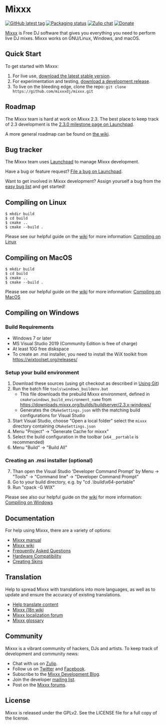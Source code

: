 # Mixxx
[![GitHub latest tag](https://img.shields.io/github/tag/mixxxdj/mixxx.svg)](https://www.mixxx.org/download)
[![Packaging status](https://repology.org/badge/tiny-repos/mixxx.svg)](https://repology.org/metapackage/mixxx/versions)
[![Zulip chat](https://img.shields.io/badge/zulip-join_chat-brightgreen.svg)](https://mixxx.zulipchat.com)
[![Donate](https://img.shields.io/badge/Donate-PayPal-green.svg)](https://www.paypal.com/cgi-bin/webscr?cmd=_s-xclick&hosted_button_id=QSFMYWN2B3JD2&source=url)

[Mixxx] is Free DJ software that gives you everything you need to perform live
DJ mixes. Mixxx works on GNU/Linux, Windows, and macOS.

## Quick Start

To get started with Mixxx:

1. For live use, [download the latest stable version][download].
2. For experimentation and testing, [download a development release][builds].
3. To live on the bleeding edge, clone the repo: `git clone https://github.com/mixxxdj/mixxx.git`

## Roadmap

The Mixxx team is hard at work on Mixxx 2.3. The best place to keep track of
2.3 development is the [2.3.0 milestone page on Launchpad][launchpad 2.3.0].

A more general roadmap can be found on [the wiki][wiki roadmap].

## Bug tracker

The Mixxx team uses [Launchpad] to manage Mixxx development.

Have a bug or feature request? [File a bug on Launchpad][fileabug].

Want to get involved in Mixxx development? Assign yourself a bug from the [easy
bug list][easybugs] and get started!

## Compiling on Linux
    $ mkdir build
    $ cd build
    $ cmake ..
    $ cmake --build .
Please see our helpful guide on the [wiki] for more information: [Compiling on Linux]

## Compiling on MacOS
    $ mkdir build
    $ cd build
    $ cmake ..
    $ cmake --build .
Please see our helpful guide on the [wiki] for more information: [Compiling on MacOS]

## Compiling on Windows
### Build Requirements
- Windows 7 or later
- MS Visual Studio 2019 (Community Edition is free of charge)
- At least 10G free diskspace
- To create an .msi installer, you need to install the WiX toolkit from https://wixtoolset.org/releases/
### Setup your build environment
1. Download these sources (using git checkout as described in [Using Git])
2. Run the batch file `tools\windows_buildenv.bat`
   - This file downloads the prebuild Mixxx environment, defined in `cmake\windows_build_environment_name` from https://downloads.mixxx.org/builds/buildserver/2.3.x-windows/
   - Generates the `CMakeSettings.json` with the matching build configurations for Visual Studio
3. Start Visual Studio, choose "Open a local folder" select the `mixxx` directory containing `CMakeSettings.json`
4. Menu "Project" -> "Generate Cache for mixxx"
5. Select the build configuration in the toolbar (`x64__portable` is recommended)
6. Menu "Build" -> "Build All"
### Creating an .msi installer (optional)
7. Than open the Visual Studio 'Developer Command Prompt' by Menu -> "Tools" -> "Command line" -> "Developer Command Prompt"
8. Go to your build directory, e.g. by "cd .\build\x64-portable"
9. Run "cpack -G WIX"


Please see also our helpful guide on the [wiki] for more information: [Compiling on Windows]

## Documentation

For help using Mixxx, there are a variety of options:

- [Mixxx manual][manual]
- [Mixxx wiki][wiki]
- [Frequently Asked Questions][FAQ]
- [Hardware Compatibility]
- [Creating Skins]

## Translation

Help to spread Mixxx with translations into more languages, as well as to update and ensure the accuracy of existing translations.

- [Help translate content]
- [Mixxx i18n wiki]
- [Mixxx localization forum]
- [Mixxx glossary]

## Community

Mixxx is a vibrant community of hackers, DJs and artists. To keep track of
development and community news:

- Chat with us on [Zulip][zulip].
- Follow us on [Twitter] and [Facebook].
- Subscribe to the [Mixxx Development Blog][blog].
- Join the developer [mailing list].
- Post on the [Mixxx forums][discourse].

## License

Mixxx is released under the GPLv2. See the LICENSE file for a full copy of the
license.

[mixxx]: https://www.mixxx.org
[download]: https://www.mixxx.org/download
[builds]: https://downloads.mixxx.org/builds/
[launchpad]: https://bugs.launchpad.net/mixxx
[fileabug]: https://bugs.launchpad.net/mixxx/+filebug
[twitter]: https://twitter.com/mixxxdj
[facebook]: https://www.facebook.com/pages/Mixxx-DJ-Software/21723485212
[blog]: https://mixxxblog.blogspot.com
[manual]: https://www.mixxx.org/manual/latest/
[wiki]: https://github.com/mixxxdj/mixxx/wiki
[faq]: https://mixxx.org/wiki/doku.php/faq
[forums]: https://www.mixxx.org/forums/
[Compiling on Linux]: https://github.com/mixxxdj/mixxx/wiki/Compiling%20on%20Linux
[Compiling on MacOS]: https://github.com/mixxxdj/mixxx/wiki/Compiling%20on%20macOS
[Compiling on Windows]: https://github.com/mixxxdj/mixxx/wiki/compiling-on-windows
[Using Git]: https://github.com/mixxxdj/mixxx/wiki/Using-Git
[mailing list]: https://lists.sourceforge.net/lists/listinfo/mixxx-devel
[CMake]: https://cmake.org/
[launchpad 2.3.0]: https://launchpad.net/mixxx/+milestone/2.3.0
[wiki roadmap]: https://mixxx.org/wiki/doku.php/development_roadmap
[easybugs]: https://bugs.launchpad.net/mixxx/+bugs?field.searchtext=&orderby=-importance&search=Search&field.status%3Alist=NEW&field.status%3Alist=CONFIRMED&field.status%3Alist=TRIAGED&field.status%3Alist=INPROGRESS&field.status%3Alist=INCOMPLETE_WITH_RESPONSE&field.status%3Alist=INCOMPLETE_WITHOUT_RESPONSE&assignee_option=any&field.assignee=&field.bug_reporter=&field.bug_commenter=&field.subscriber=&field.structural_subscriber=&field.tag=easy&field.tags_combinator=ANY&field.has_cve.used=&field.omit_dupes.used=&field.omit_dupes=on&field.affects_me.used=&field.has_patch.used=&field.has_branches.used=&field.has_branches=on&field.has_no_branches.used=&field.has_no_branches=on&field.has_blueprints.used=&field.has_blueprints=on&field.has_no_blueprints.used=&field.has_no_blueprints=on
[creating skins]: https://mixxx.org/wiki/doku.php/Creating-Skins
[help translate content]: https://www.transifex.com/projects/p/mixxxdj
[Mixxx i18n wiki]: https://mixxx.org/wiki/doku.php/internationalization
[Mixxx localization forum]: https://mixxx.org/forums/viewforum.php?f=10
[Mixxx glossary]: https://www.transifex.com/projects/p/mixxxdj/glossary/l/en/
[hardware compatibility]: https://mixxx.org/wiki/doku.php/Hardware-Compatibility
[zulip]: https://mixxx.zulipchat.com/
[discourse]: https://mixxx.discourse.group/
